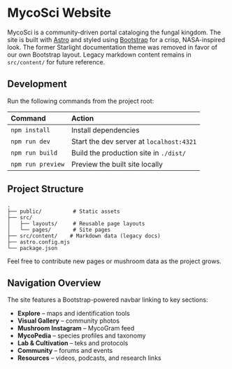 # MycoSci Website

MycoSci is a community-driven portal cataloging the fungal kingdom. The site is built with [Astro](https://astro.build) and styled using [Bootstrap](https://getbootstrap.com) for a crisp, NASA-inspired look. The former Starlight documentation theme was removed in favor of our own Bootstrap layout. Legacy markdown content remains in `src/content/` for future reference.

## Development

Run the following commands from the project root:

| Command        | Action                                      |
| :------------- | :------------------------------------------ |
| `npm install`  | Install dependencies                        |
| `npm run dev`  | Start the dev server at `localhost:4321`    |
| `npm run build`| Build the production site in `./dist/`      |
| `npm run preview` | Preview the built site locally            |

## Project Structure

```
.
├── public/          # Static assets
├── src/
│   ├── layouts/     # Reusable page layouts
│   └── pages/       # Site pages
├── src/content/    # Markdown data (legacy docs)
├── astro.config.mjs
└── package.json
```

Feel free to contribute new pages or mushroom data as the project grows.

## Navigation Overview

The site features a Bootstrap-powered navbar linking to key sections:

- **Explore** – maps and identification tools
- **Visual Gallery** – community photos
- **Mushroom Instagram** – MycoGram feed
- **MycoPedia** – species profiles and taxonomy
- **Lab & Cultivation** – teks and protocols
- **Community** – forums and events
- **Resources** – videos, podcasts, and research links
